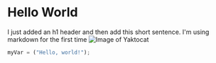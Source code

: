 # Hello World
I just added an h1 header and then add this short sentence. I'm using markdown for the first time
![Image of Yaktocat](https://octodex.github.com/images/yaktocat.png)
``` python
myVar = ("Hello, world!");
```
